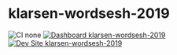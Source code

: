 # klarsen-wordsesh-2019

![CI none](https://img.shields.io/badge/ci-none-orange.svg)
[![Dashboard klarsen-wordsesh-2019](https://img.shields.io/badge/dashboard-klarsen_wordsesh_2019-yellow.svg)](https://dashboard.pantheon.io/sites/05e2a404-6947-46fb-a7e2-f5f2c19cea9c#dev/code)
[![Dev Site klarsen-wordsesh-2019](https://img.shields.io/badge/site-klarsen_wordsesh_2019-blue.svg)](http://dev-klarsen-wordsesh-2019.pantheonsite.io/)
